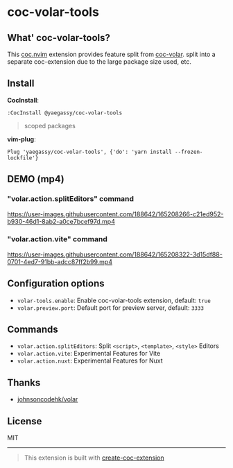 # coc-volar-tools

## What' coc-volar-tools?

This [coc.nvim](https://github.com/neoclide/coc.nvim) extension provides feature split from [coc-volar](https://github.com/yaegassy/coc-volar). split into a separate coc-extension due to the large package size used, etc.

## Install

**CocInstall**:

```vim
:CocInstall @yaegassy/coc-volar-tools
```

> scoped packages

**vim-plug**:

```vim
Plug 'yaegassy/coc-volar-tools', {'do': 'yarn install --frozen-lockfile'}
```

## DEMO (mp4)

### "volar.action.splitEditors" command

https://user-images.githubusercontent.com/188642/165208266-c21ed952-b930-46d1-8ab2-a0ce7bcef97d.mp4

### "volar.action.vite" command

https://user-images.githubusercontent.com/188642/165208322-3d15df88-0701-4ed7-91bb-adcc87ff2b99.mp4

## Configuration options

- `volar-tools.enable`: Enable coc-volar-tools extension, default: `true`
- `volar.preview.port`: Default port for preview server, default: `3333`

## Commands

- `volar.action.splitEditors`: Split `<script>`, `<template>`, `<style>` Editors
- `volar.action.vite`: Experimental Features for Vite
- `volar.action.nuxt`: Experimental Features for Nuxt

## Thanks

- [johnsoncodehk/volar](https://github.com/johnsoncodehk/volar)

## License

MIT

---

> This extension is built with [create-coc-extension](https://github.com/fannheyward/create-coc-extension)

